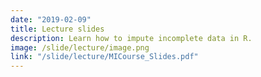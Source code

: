 ```yaml
---
date: "2019-02-09"
title: Lecture slides
description: Learn how to impute incomplete data in R.
image: /slide/lecture/image.png
link: "/slide/lecture/MICourse_Slides.pdf"
---
```

